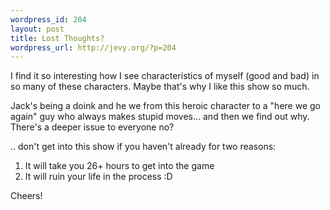 ```yaml
--- 
wordpress_id: 204
layout: post
title: Lost Thoughts?
wordpress_url: http://jevy.org/?p=204
---
```

I find it so interesting how I see characteristics of myself (good and bad) in so many of these characters.  Maybe that's why I like this show so much.

Jack's being a doink and he we from this heroic character to a "here we go again" guy who always makes stupid moves... and then we find out why.  There's a deeper issue to everyone no?

.. don't get into this show if you haven't already for two reasons:
<ol>
	<li>It will take you 26+ hours to get into the game</li>
	<li>It will ruin your life in the process :D</li>
</ol>
Cheers!

